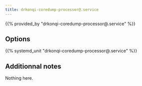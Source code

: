 ```yaml
---
title: drkonqi-coredump-processor@.service
---
```


{{% provided_by "drkonqi-coredump-processor@.service" %}}

## Options

{{% systemd_unit "drkonqi-coredump-processor@.service" %}}

## Additionnal notes

Nothing here.